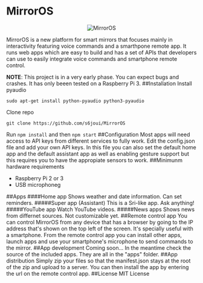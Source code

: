 # MirrorOS

<p align="center">
  <img src="https://raw.githubusercontent.com/s6joui/MirrorOS/master/logo.png" alt="MirrorOS"/>
</p>

MirrorOS is a new platform for smart mirrors that focuses mainly in interactivity featuring voice commands and a smarthpone remote app. It runs web apps which are easy to build and has a set of APIs that developers can use to easily integrate voice commands and smartphone remote control.

**NOTE**: This project is in a very early phase. You can expect bugs and crashes. It has only beeen tested on a Raspberry Pi 3.
##Installation
Install pyaudio

```sudo apt-get install python-pyaudio python3-pyaudio```

Clone repo

```git clone https://github.com/s6joui/MirrorOS```

Run 
```npm install```
and then
```npm start```
##Configuration
Most apps will need access to API keys from different services to fully work. Edit the config.json file and add your own API keys.
In this file you can also set the default home app and the default assistant app as well as enabling gesture support but this requires you to have the appropiate sensors to work.
##Minimunm hardware requirements
- Raspberry Pi 2 or 3
- USB microphoneg

##Apps
####Home app
Shows weather and date information. Can set reminders.
#####Super app (Assistant)
This is a Sri-like app. Ask anything!
#####YouTube app
Watch YouTube videos.
#####News apps
Shows news from differnet sources. Not customizable yet.
##Remote control app
You can control MirrorOS from any device that has a browser by going to the IP address that's shown on the top left of the screen. It's specially useful with a smartphone.
From the remote control app you can install other apps, launch apps and use your smartphone's microphone to send commands to the mirror.
##App development
Coming soon... In the meantime check the source of the included apps. They are all in the "apps" folder.
##App distribution
Simply zip your files so that the manifest.json stays at the root of the zip and upload to a server. You can then install the app by entering the url on the remote control app.
##License
MIT License
